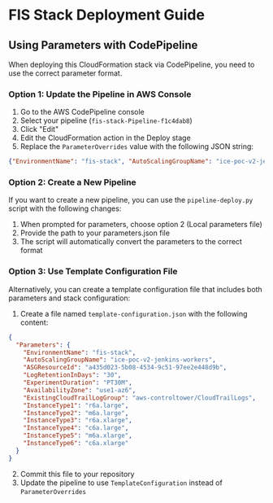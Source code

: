 # FIS Stack Deployment Guide

## Using Parameters with CodePipeline

When deploying this CloudFormation stack via CodePipeline, you need to use the correct parameter format.

### Option 1: Update the Pipeline in AWS Console

1. Go to the AWS CodePipeline console
2. Select your pipeline (`fis-stack-Pipeline-f1c4dab8`)
3. Click "Edit"
4. Edit the CloudFormation action in the Deploy stage
5. Replace the `ParameterOverrides` value with the following JSON string:

```json
{"EnvironmentName": "fis-stack", "AutoScalingGroupName": "ice-poc-v2-jenkins-workers", "ASGResourceId": "a435d023-5b08-4534-9c51-97ee2e448d9b", "LogRetentionInDays": "30", "ExperimentDuration": "PT30M", "AvailabilityZone": "use1-az6", "ExistingCloudTrailLogGroup": "aws-controltower/CloudTrailLogs", "InstanceType1": "r6a.large", "InstanceType2": "m6a.large", "InstanceType3": "r6a.xlarge", "InstanceType4": "c6a.large", "InstanceType5": "m6a.xlarge", "InstanceType6": "c6a.xlarge"}
```

### Option 2: Create a New Pipeline

If you want to create a new pipeline, you can use the `pipeline-deploy.py` script with the following changes:

1. When prompted for parameters, choose option 2 (Local parameters file)
2. Provide the path to your parameters.json file
3. The script will automatically convert the parameters to the correct format

### Option 3: Use Template Configuration File

Alternatively, you can create a template configuration file that includes both parameters and stack configuration:

1. Create a file named `template-configuration.json` with the following content:

```json
{
  "Parameters": {
    "EnvironmentName": "fis-stack",
    "AutoScalingGroupName": "ice-poc-v2-jenkins-workers",
    "ASGResourceId": "a435d023-5b08-4534-9c51-97ee2e448d9b",
    "LogRetentionInDays": "30",
    "ExperimentDuration": "PT30M",
    "AvailabilityZone": "use1-az6",
    "ExistingCloudTrailLogGroup": "aws-controltower/CloudTrailLogs",
    "InstanceType1": "r6a.large",
    "InstanceType2": "m6a.large",
    "InstanceType3": "r6a.xlarge",
    "InstanceType4": "c6a.large",
    "InstanceType5": "m6a.xlarge",
    "InstanceType6": "c6a.xlarge"
  }
}
```

2. Commit this file to your repository
3. Update the pipeline to use `TemplateConfiguration` instead of `ParameterOverrides`
